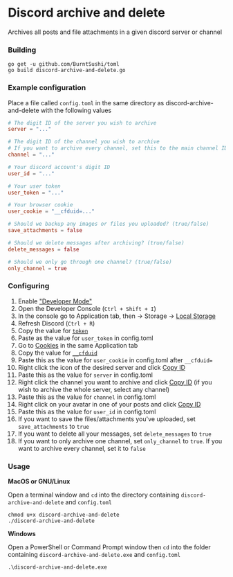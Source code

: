 # Discord archive and delete

Archives all posts and file attachments in a given discord server or channel

### Building

```
go get -u github.com/BurntSushi/toml
go build discord-archive-and-delete.go
```

### Example configuration

Place a file called `config.toml` in the same directory as discord-archive-and-delete with the following values

```toml
# The digit ID of the server you wish to archive
server = "..."

# The digit ID of the channel you wish to archive
# If you want to archive every channel, set this to the main channel ID
channel = "..."

# Your discord account's digit ID
user_id = "..."

# Your user token
user_token = "..."

# Your browser cookie
user_cookie = "__cfduid=..."

# Should we backup any images or files you uploaded? (true/false)
save_attachments = false

# Should we delete messages after archiving? (true/false)
delete_messages = false

# Should we only go through one channel? (true/false)
only_channel = true
```

### Configuring

1. Enable ["Developer Mode"](https://support.discordapp.com/hc/article_attachments/115002742731/mceclip0.png)
2. Open the Developer Console (`Ctrl + Shift + I`)
3. In the console go to Application tab, then -> Storage -> [Local Storage](https://i.imgur.com/XtnjUB3.png)
4. Refresh Discord (`Ctrl + R`)
5. Copy the value for [`token`](https://i.imgur.com/RcQHOWJ.png)
6. Paste as the value for `user_token` in config.toml
7. Go to [Cookies](https://i.imgur.com/aLiPDGw.png) in the same Application tab
8. Copy the value for [`__cfduid`](https://i.imgur.com/ZM0t2hE.png)
9. Paste this as the value for `user_cookie` in config.toml after `__cfduid=`
10. Right click the icon of the desired server and click [Copy ID](https://i.imgur.com/ocXjHqq.png)
11. Paste this as the value for `server` in config.toml
12. Right click the channel you want to archive and click [Copy ID](https://i.imgur.com/wCsqtqD.png) (if you wish to archive the whole server, select any channel)
13. Paste this as the value for `channel` in config.toml
14. Right click on your avatar in one of your posts and click [Copy ID](https://i.imgur.com/lTtcmoJ.png)
15. Paste this as the value for `user_id` in config.toml
16. If you want to save the files/attachments you've uploaded, set `save_attachments` to `true`
17. If you want to delete all your messages, set `delete_messages` to `true`
18. If you want to only archive one channel, set `only_channel` to `true`. If you want to archive every channel, set it to `false`

### Usage

**MacOS or GNU/Linux**

Open a terminal window and `cd` into the directory containing `discord-archive-and-delete` and `config.toml`

```
chmod u+x discord-archive-and-delete
./discord-archive-and-delete
```

**Windows**

Open a PowerShell or Command Prompt window then `cd` into the folder containing `discord-archive-and-delete.exe` and `config.toml`

```
.\discord-archive-and-delete.exe
```
